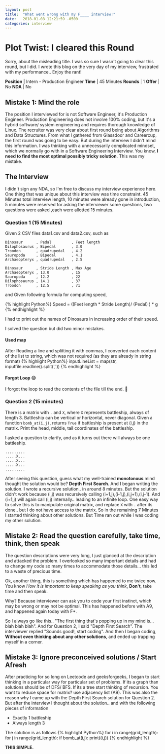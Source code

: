 ```yaml
---
layout: post
title:  "What went wrong with my F____ interview!"
date:   2018-01-08 12:21:59 -0500
categories: interview
---
```

# Plot Twist: I cleared this Round
Sorry, about the misleading title. I was so sure I wasn't going to clear this round, but I did. I wrote this blog on the very day of my interview, frustrated with my performance.. Enjoy the rant!

**Position** | Intern - Production Engineer
**Time** | 45 Minutes
**Rounds** | 1
**Offer**  | No
**NDA** | No

## Mistake 1: Mind the role
The position I interviewed for is not Software Engineer, it's Production Engineer. Production Engineering does not involve 100% coding, but it's a hybrid software/ system engineering and requires thorough knowledge of Linux. The recruiter was very clear about first round being about Algorithms and Data Structures. From what I gathered from Glassdoor and Careercup, the first round was going to be easy. But during the interview I didn't mind this information. I was thinking with a unnecessarily complicated mindset, which we normally go with in a Software Engineering Interview. You know, **I need to find the most optimal possibly tricky solution**. This was my mistake.

## The Interview
I didn't sign any NDA, so I'm free to discuss my interview experience here. One thing that was unique about this interview was time constraint. 45 Minutes total interview length, 10 minutes were already gone in introduction, 5 minutes were reserved for asking the interviewer some questions, two questions were asked ,each were allotted 15 minutes.

### Question 1 (15 Minutes)
Given 2 CSV files data1.csv and data2.csv, such as
```
Dinosaur      , Pedal         , Feet length
Dilophosaurus , Bipedal       , 3.0        
Troodon       , quadrupedal   , 4.2        
Sauropoda     , Bipedal       , 4.1        
Archaeopteryx , quadrupedal   , 2.5      

Dinosaur      , Stride Length , Max Age    
Archaeopteryx , 13.0          , 15         
Sauropoda     , 12.2          , 22         
Dilophosaurus , 14.1          , 37         
Troodon       , 12.5          , 71     
```
and Given following formula for computing speed,

{% highlight Python%}
Speed = ((Feet length * Stride Length)/ (Pedal) ) * g
{% endhighlight %}


I had to print out the names of Dinosaurs in increasing order of their speed.

I solved the question but did two minor mistakes.
#### Used map
After Reading a line and splitting it with commas, I converted each content of the list to string, which was not required (as they are already in string format)
{% highlight Python%}
inputLineList = map(str, inputfile.readline().split(','))
{% endhighlight %}

#### Forgot Loop :expressionless:
I forgot the loop to read the contents of the file till the end. :shit:

### Question 2 (15 minutes)
There is a matrix with `.` and `X`, where `X` represents battleship, always of length 3. Battleship can be vertical or horizontal, never diagonal.
Given a function `bomb_at(i,j)`, returns `True` if battleship is present at (i,j) in the matrix.
Print the head, middle, tail coordinates of the battleship.

I asked a question to clarify, and as it turns out there will always be one battleship.
```
.........
.....X...
.....X...
.....X...
.........

```

After seeing this question, guess what my well-trained **monotonous** mind thought the solution would be? **Depth First Search**. And I began writing the solution. I wrote a recursive solution.. in around 8 minutes. But the solution didn't work because (i,j) was recursively calling (i+1,j),(i-1,j),(i,j+1),(i,j-1). And (i+1,j) will again call (i,j) internally.. leading to an infinite loop. One easy way to solve this is to manipulate original matrix, and replace `X` with `.` after its done.. but I do not have access to the matrix. So in the remaining 7 Minutes I started thinking about other solutions. But Time ran out while I was coding my other solution.


## Mistake 2: Read the question carefully, take time, think, then speak
The question descriptions were very long, I just glanced at the description and attacked the problem. I overlooked so many important details and had to change my code so many times to accommodate those details... this led to a waste of precious time.

Ok, another thing, this is something which has happened to me twice now. You know *How it is important to keep speaking as you think*, **Don't**, take time and then speak.

Why? Because interviewer can ask you to code your first instinct, which may be wrong or may not be optimal. This has happened before with A9, and happened again today with F*.

So I always go like this.. "The first thing that's popping up in my mind is... blah blah blah". And for Question 2, I said "Depth First Search". The interviewer replied "Sounds good!, start coding". And then I began coding, **Without even thinking about any other solutions**, and ended up trapping myself in a corner.

## Mistake 3: Ignore preconceived solutions / Start Afresh
After practicing for so long on Leetcode and geeksforgeeks, I began to start thinking in a particular way for particular set of problems. If its a graph than solutions should be of DFS/ BFS. If its a tree start thinking of recursion. You want to reduce space for matrix? use adjacency list (A9).
This was also the reason why I came up with the Depth First Search solution for Question 2. But after the interview I thought about the solution.. and with the following pieces of information
- Exactly 1 battleship
- Always length 3

The solution is as follows
{% highlight Python%}
  for i in range(grid_length):
    for j in range(grid_length):
      if bomb_at(i,j):
        print((i,j))
{% endhighlight %}

**THIS SIMPLE.**
